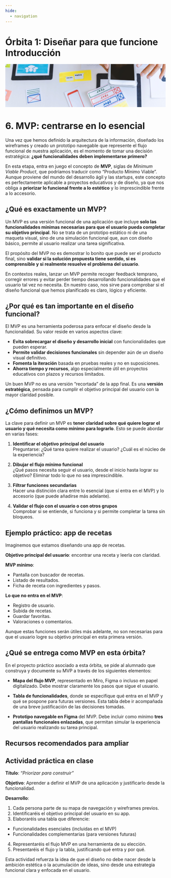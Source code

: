 ```yaml
---
hide:
  - navigation
---
```

# **Órbita 1: Diseñar para que funcione** **Introducción**

![](assets/referencias.jpg)

# **6\. MVP: centrarse en lo esencial**

Una vez que hemos definido la arquitectura de la información, diseñado los wireframes y creado un prototipo navegable que represente el flujo funcional de nuestra aplicación, es el momento de tomar una decisión estratégica: **¿qué funcionalidades deben implementarse primero?**

En esta etapa, entra en juego el concepto de **MVP**, siglas de *Minimum Viable Product*, que podríamos traducir como “Producto Mínimo Viable”. Aunque proviene del mundo del desarrollo ágil y las startups, este concepto es perfectamente aplicable a proyectos educativos y de diseño, ya que nos obliga a **priorizar lo funcional frente a lo estético** y lo imprescindible frente a lo accesorio.

## **¿Qué es exactamente un MVP?**

Un MVP es una versión funcional de una aplicación que incluye **solo las funcionalidades mínimas necesarias para que el usuario pueda completar su objetivo principal**. No se trata de un prototipo estático ni de una maqueta visual, sino de una simulación funcional que, aun con diseño básico, permite al usuario realizar una tarea significativa.

El propósito del MVP no es demostrar lo bonito que puede ser el producto final, sino **validar si la solución propuesta tiene sentido, si es comprensible y si realmente resuelve el problema del usuario**.

En contextos reales, lanzar un MVP permite recoger feedback temprano, corregir errores y evitar perder tiempo desarrollando funcionalidades que el usuario tal vez no necesita. En nuestro caso, nos sirve para comprobar si el diseño funcional que hemos planificado es claro, lógico y eficiente.

## **¿Por qué es tan importante en el diseño funcional?**

El MVP es una herramienta poderosa para enfocar el diseño desde la funcionalidad. Su valor reside en varios aspectos clave:

* **Evita sobrecargar el diseño y desarrollo inicial** con funcionalidades que pueden esperar.
* **Permite validar decisiones funcionales** sin depender aún de un diseño visual definitivo.
* **Fomenta la iteración** basada en pruebas reales y no en suposiciones.
* **Ahorra tiempo y recursos**, algo especialmente útil en proyectos educativos con plazos y recursos limitados.

Un buen MVP no es una versión “recortada” de la app final. Es una **versión estratégica**, pensada para cumplir el objetivo principal del usuario con la mayor claridad posible.

## **¿Cómo definimos un MVP?**

La clave para definir un MVP es **tener claridad sobre qué quiere lograr el usuario y qué necesita como mínimo para lograrlo**. Esto se puede abordar en varias fases:

1. **Identificar el objetivo principal del usuario**  
   Preguntarse: ¿Qué tarea quiere realizar el usuario? ¿Cuál es el núcleo de la experiencia?

2. **Dibujar el flujo mínimo funcional**  
   ¿Qué pasos necesita seguir el usuario, desde el inicio hasta lograr su objetivo? Eliminar todo lo que no sea imprescindible.

3. **Filtrar funciones secundarias**  
   Hacer una distinción clara entre lo esencial (que sí entra en el MVP) y lo accesorio (que puede añadirse más adelante).

4. **Validar el flujo con el usuario o con otros grupos**  
   Comprobar si se entiende, si funciona y si permite completar la tarea sin bloqueos.

## **Ejemplo práctico: app de recetas**

Imaginemos que estamos diseñando una app de recetas.

**Objetivo principal del usuario**: encontrar una receta y leerla con claridad.

**MVP mínimo**:

* Pantalla con buscador de recetas.
* Listado de resultados.
* Ficha de receta con ingredientes y pasos.

**Lo que no entra en el MVP**:

* Registro de usuario.
* Subida de recetas.
* Guardar favoritas.
* Valoraciones o comentarios.

Aunque estas funciones serán útiles más adelante, no son necesarias para que el usuario logre su objetivo principal en esta primera versión.

## **¿Qué se entrega como MVP en esta órbita?**

En el proyecto práctico asociado a esta órbita, se pide al alumnado que construya y documente su MVP a través de los siguientes elementos:

* **Mapa del flujo MVP**, representado en Miro, Figma o incluso en papel digitalizado. Debe mostrar claramente los pasos que sigue el usuario.

* **Tabla de funcionalidades**, donde se especifique qué entra en el MVP y qué se pospone para futuras versiones. Esta tabla debe ir acompañada de una breve justificación de las decisiones tomadas.

* **Prototipo navegable en Figma** del MVP. Debe incluir como mínimo **tres pantallas funcionales enlazadas**, que permitan simular la experiencia del usuario realizando su tarea principal.

## **Recursos recomendados para ampliar**


## **Actividad práctica en clase**

**Título**: *“Priorizar para construir”*

**Objetivo**: Aprender a definir el MVP de una aplicación y justificarlo desde la funcionalidad.

**Desarrollo**:

1. Cada persona parte de su mapa de navegación y wireframes previos.
2. Identificaréis el objetivo principal del usuario en su app.
3. Elaboraréis una tabla que diferencie:
  * Funcionalidades esenciales (incluidas en el MVP)
  * Funcionalidades complementarias (para versiones futuras)
4. Representaréis el flujo MVP en una herramienta de su elección.
5. Presentaréis el flujo y la tabla, justificando qué entra y por qué.

Esta actividad refuerza la idea de que el diseño no debe nacer desde la ambición estética o la acumulación de ideas, sino desde una estrategia funcional clara y enfocada en el usuario.

